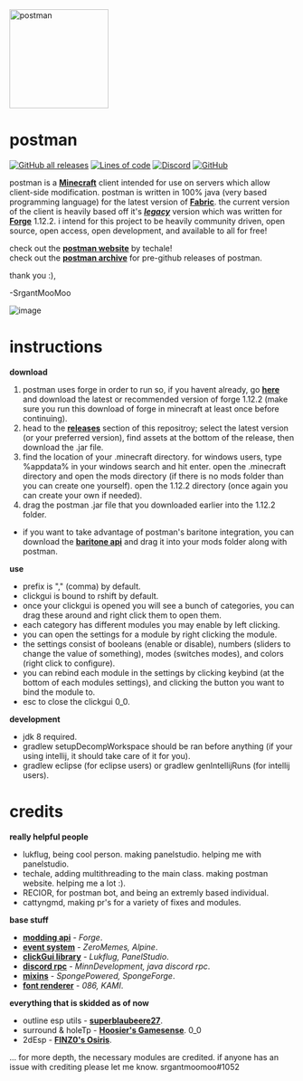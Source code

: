 <img src="https://user-images.githubusercontent.com/69589624/132962368-25885f65-740e-4955-9b31-4a1cb899b660.png" alt="postman" width="175"/>

# postman

[![GitHub all releases](https://img.shields.io/github/downloads/moomooooo/postman/total?color=79C1FF&style=flat-square)](https://github.com/moomooooo/postman/releases)
[![Lines of code](https://img.shields.io/tokei/lines/github/moomooooo/postman?color=79C1FF&style=flat-square)](https://github.com/moomooooo/postman/tree/master/src/main/java/me/srgantmoomoo)
[![Discord](https://img.shields.io/discord/760964236779716648?color=79C1FF&label=discord&style=flat-square)](https://discord.gg/Jd8EmEuhb5)
[![GitHub](https://img.shields.io/github/license/moomooooo/postman?color=79C1FF&style=flat-square)](https://github.com/moomooooo/postman/blob/master/LICENSE)

postman is a [**Minecraft**](https://minecraft.net) client intended for use on servers which allow client-side modification. postman is written in 100% java (very based programming language) for the latest version of [**Fabric**](https://fabricmc.net/). the current version of the client is heavily based off it's [***legacy***](https://github.com/srgantmoomoo/postman/tree/legacy) version which was written for [**Forge**](https://files.minecraftforge.net/net/minecraftforge/forge/) 1.12.2. i intend for this project to be heavily community driven, open source, open access, open development, and available to all for free!
<br>

check out the [**postman website**](https://techale.github.io/postman-website/) by techale! <br>
check out the [**postman archive**](https://github.com/moomooooo/postman-archive) for pre-github releases of postman.

thank you :),

-SrgantMooMoo

![image](https://user-images.githubusercontent.com/69589624/129431288-d6a1c2db-7a68-488d-b885-901b86ca02f7.png)

# instructions
**download**
1. postman uses forge in order to run so, if you havent already, go [**here**](http://files.minecraftforge.net/maven/net/minecraftforge/forge/index_1.12.2.html) and download the latest or recommended version of forge 1.12.2 (make sure you run this download of forge in minecraft at least once before continuing). <br />
2. head to the [**releases**](https://github.com/srgantmoomoo/postman/releases) section of this repositroy; select the latest version (or your preferred version), find assets at the bottom of the release, then download the .jar file. <br />
3. find the location of your .minecraft directory. for windows users, type %appdata% in your windows search and hit enter. open the .minecraft directory and open the mods directory (if there is no mods folder than you can create one yourself). open the 1.12.2 directory (once again you can create your own if needed).
5. drag the postman .jar file that you downloaded earlier into the 1.12.2 folder. <br />
- if you want to take advantage of postman's baritone integration, you can download the [**baritone api**](https://github.com/cabaletta/baritone/releases/download/v1.2.14/baritone-api-forge-1.2.14.jar) and drag it into your mods folder along with postman.

**use**
- prefix is "," (comma) by default.
- clickgui is bound to rshift by default.
- once your clickgui is opened you will see a bunch of categories, you can drag these around and right click them to open them.
- each category has different modules you may enable by left clicking.
- you can open the settings for a module by right clicking the module. 
- the settings consist of booleans (enable or disable), numbers (sliders to change the value of something), modes (switches modes), and colors (right click to configure). 
- you can rebind each module in the settings by clicking keybind (at the bottom of each modules settings), and clicking the button you want to bind the module to.
- esc to close the clickgui 0_0.

**development**
- jdk 8 required.
- gradlew setupDecompWorkspace should be ran before anything (if your using intellij, it should take care of it for you).
- gradlew eclipse (for eclipse users) or gradlew genIntellijRuns (for intellij users).

# credits
**really helpful people**
- lukflug, being cool person. making panelstudio. helping me with panelstudio.
- techale, adding multithreading to the main class. making postman website. helping me a lot :).
- RECIOR, for postman bot, and being an extremly based individual. <br>
- cattyngmd, making pr's for a variety of fixes and modules. <br>

<!--
**contributors**
- cattyngmd, 
- mwahaha9, fixing the spelling in an onDisable method in autoGap.
- jacobtread, giving proper credits to the MinnDevelopment java discord rpc.
-->
**base stuff**
- [**modding api**](http://files.minecraftforge.net) - *Forge*.
- [**event system**](https://github.com/ZeroMemes/Alpine) - *ZeroMemes, Alpine*.
- [**clickGui library**](https://github.com/lukflug/PanelStudio/tree/main) - *Lukflug, PanelStudio*.
- [**discord rpc**](https://github.com/MinnDevelopment/java-discord-rpc) - *MinnDevelopment, java discord rpc*.
- [**mixins**](https://www.spongepowered.org/downloads/spongeforge/stable/1.12.2) - *SpongePowered, SpongeForge*.
- [**font renderer**](https://github.com/zeroeightysix/KAMI) - *086, KAMI*.

**everything that is skidded as of now**
- outline esp utils - [**superblaubeere27**](https://www.youtube.com/channel/UCtRhisaTkICo72ZI8Z2yWNg).
- surround & holeTp - [**Hoosier's Gamesense**](https://github.com/IUDevman/gamesense-client). 0_0
- 2dEsp - [**FINZ0's Osiris**](https://github.com/epicfacethe3rd/Osiris).

... for more depth, the necessary modules are credited. if anyone has an issue with crediting please let me know. srgantmoomoo#1052
